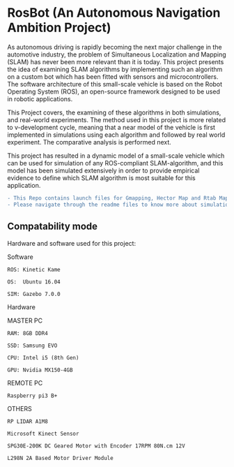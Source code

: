 # RosBot (An Autonomous Navigation Ambition Project)

As autonomous driving is rapidly becoming the next major challenge in the automotive industry, the problem of Simultaneous Localization and Mapping (SLAM) has never been more relevant than it is today. This project presents the idea of examining SLAM algorithms by implementing such an algorithm on a custom bot which has been fitted with sensors and microcontrollers. The software architecture of this small-scale vehicle is based on the Robot Operating System (ROS), an open-source framework designed to be used in robotic applications.

This Project covers, the examining of these algorithms in both simulations, and real-world experiments. The method used in this project is more related to v-development cycle, meaning that a near model of the vehicle is first implemented in simulations using each algorithm and followed by real world experiment. The comparative analysis is performed next.

This project has resulted in a dynamic model of a small-scale vehicle which can be used for simulation of any ROS-compliant SLAM-algorithm, and this model has been simulated extensively in order to provide empirical evidence to define which SLAM algorithm is most suitable for this application.

```diff
- This Repo contains launch files for Gmapping, Hector Map and Rtab Map.
- Please navigate through the readme files to know more about simulation and real-time implementation in respective folders
```
 
## Compatability mode

Hardware and software used for this project:


Software

    ROS: Kinetic Kame
    
    OS:  Ubuntu 16.04
    
    SIM: Gazebo 7.0.0

Hardware

MASTER PC

    RAM: 8GB DDR4
    
    SSD: Samsung EVO
    
    CPU: Intel i5 (8th Gen)
    
    GPU: Nvidia MX150-4GB 
    
 REMOTE PC
 
    Raspberry pi3 B+
 
 OTHERS
 
    RP LIDAR A1M8
    
    Microsoft Kinect Sensor
    
    SPG30E-200K DC Geared Motor with Encoder 17RPM 80N.cm 12V
    
    L298N 2A Based Motor Driver Module










